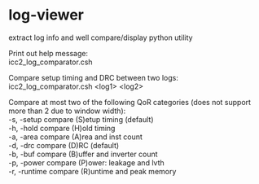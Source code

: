 # log-viewer
extract log info and well compare/display python utility

Print out help message:  
icc2_log_comparator.csh

Compare setup timing and DRC between two logs:  
icc2_log_comparator.csh \<log1\> \<log2\>

Compare at most two of the following QoR categories (does not support more than 2 due to window width):  
-s, -setup    compare (S)etup timing (default)  
-h, -hold     compare (H)old timing  
-a, -area     compare (A)rea and inst count  
-d, -drc      compare (D)RC (default)  
-b, -buf      compare (B)uffer and inverter count  
-p, -power    compare (P)ower: leakage and lvth  
-r, -runtime  compare (R)untime and peak memory  
